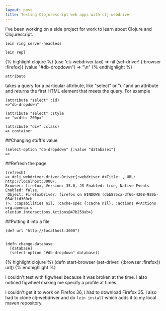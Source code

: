 ```yaml
---
layout: post
title: Testing Clojurescript web apps with clj-webdriver
---
```


I've been working on a side project for work to learn about Clojure and Clojurescript.  

`lein ring server-headless`

`lein repl`

{% highlight clojure %}
(use 'clj-webdriver.taxi)
=> nil
(set-driver! {:browser :firefox})
(value "#db-dropdown")
=> "\n"
{% endhighlight %}
```
attribute 
```
takes a query for a particular attribute, like "select" or "ul"and an attribute and returns the first HTML element that meets the query.  For example
```
(attribute "select" :id)
=>"db-dropdown"
```

```
(attribute "select" :style
=> "width: 200px"
```

```
(attribute "div" :class)
=> container
```

##Changing stuff's value

```
(select-option "db-dropdown" {:value "database1"}
=>
```
##Refresh the page
```
(refresh)
=> #clj_webdriver.driver.Driver{:webdriver #<Title: , URL: http://localhost:3000/,
Browser: firefox, Version: 35.0, JS Enabled: true, Native Events Enabled: false,
 Object: FirefoxDriver: firefox on WINDOWS (dbb875ca-3f66-4208-920b-054c1fd360cb
)>, :capabilities nil, :cache-spec {:cache nil}, :actions #<Actions org.openqa.s
elenium.interactions.Actions@47b259ab>}
```

##Putting it into a file

```
(def url "http://localhost:3000")

  
(defn change-database
  [database]
  (select-option "#db-dropdown" database))
```
{% highlight clojure %}
(defn start-browser
  (set-driver! {:browser :firefox}) url))
{% endhighlight %}



I couldn't test with figwheel because it was broken at the time.  I also noticed figwheel making me specify a profile at times.

I couldn't get it to work on Firefox 36, I had to download Firefox 35.  I also had to clone clj-webdriver and do `lein install` which adds it to my local maven repository.  
